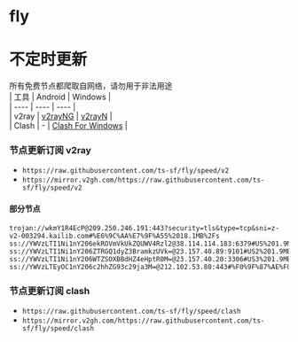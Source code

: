 # fly
# 不定时更新
所有免费节点都爬取自网络，请勿用于非法用途  
|  工具  | Android  | Windows  |  
|  ----  | ----   | ----  |  
| v2ray  | [v2rayNG](https://github.com/2dust/v2rayNG/releases) | [v2rayN](https://github.com/2dust/v2rayN/releases) |  
| Clash  | - | [Clash For Windows](https://github.com/2dust/clashN/releases) | 
  
### 节点更新订阅  v2ray
- `https://raw.githubusercontent.com/ts-sf/fly/speed/v2`  
- `https://mirror.v2gh.com/https://raw.githubusercontent.com/ts-sf/fly/speed/v2`  

#### 部分节点  
``` 
trojan://wkmY1R4EcP@209.250.246.191:443?security=tls&type=tcp&sni=z-v2-003294.kailib.com#%E6%9C%AA%E7%9F%A55%2018.1MB%2Fs
ss://YWVzLTI1Ni1nY206ekROVmVkUkZQUWV4Rzl2@38.114.114.183:6379#US%201.9MB%2Fs
ss://YWVzLTI1Ni1nY206ZTRGQ1dyZ3BramkzUVk=@23.157.40.89:9101#US2%201.9MB%2Fs
ss://YWVzLTI1Ni1nY206WTZSOXBBdHZ4eHptR0M=@23.157.40.20:3306#US3%201.9MB%2Fs
ss://YWVzLTEyOC1nY206c2hhZG93c29ja3M=@212.102.53.80:443#%F0%9F%87%AE%F0%9F%87%B9IT%E6%84%8F%E5%A4%A7%E5%88%A9%201.6MB%2Fs
```
### 节点更新订阅  clash
- `https://raw.githubusercontent.com/ts-sf/fly/speed/clash`  
- `https://mirror.v2gh.com/https://raw.githubusercontent.com/ts-sf/fly/speed/clash`  


